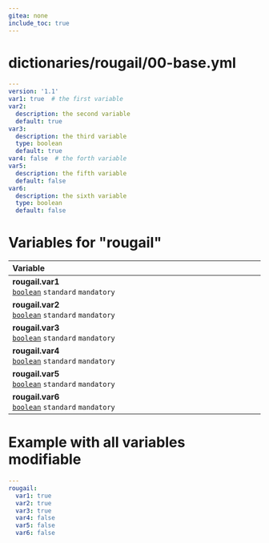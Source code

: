 ```yaml
---
gitea: none
include_toc: true
---
```

# dictionaries/rougail/00-base.yml

```yaml
---
version: '1.1'
var1: true  # the first variable
var2:
  description: the second variable
  default: true
var3:
  description: the third variable
  type: boolean
  default: true
var4: false  # the forth variable
var5:
  description: the fifth variable
  default: false
var6:
  description: the sixth variable
  type: boolean
  default: false
```
# Variables for "rougail"

| Variable&nbsp;&nbsp;&nbsp;&nbsp;&nbsp;&nbsp;&nbsp;&nbsp;&nbsp;&nbsp;&nbsp;&nbsp;&nbsp;&nbsp;&nbsp;&nbsp;&nbsp;&nbsp;&nbsp;&nbsp;&nbsp;&nbsp;&nbsp;&nbsp;&nbsp;&nbsp;&nbsp;&nbsp;&nbsp;&nbsp;&nbsp;&nbsp;&nbsp;&nbsp;&nbsp;&nbsp;&nbsp;&nbsp;&nbsp;&nbsp;&nbsp;&nbsp;&nbsp;&nbsp;&nbsp;&nbsp;&nbsp;&nbsp;&nbsp;&nbsp;&nbsp;&nbsp;&nbsp;&nbsp;&nbsp;&nbsp;&nbsp;&nbsp;&nbsp;&nbsp;&nbsp;&nbsp;&nbsp;&nbsp;&nbsp;&nbsp;&nbsp;&nbsp;&nbsp;&nbsp;&nbsp;&nbsp;&nbsp;&nbsp;&nbsp;&nbsp;&nbsp;&nbsp;&nbsp;&nbsp;&nbsp;&nbsp;&nbsp;&nbsp;&nbsp;&nbsp;&nbsp;&nbsp;&nbsp;&nbsp;&nbsp;&nbsp;&nbsp;&nbsp;&nbsp;&nbsp;&nbsp;&nbsp;&nbsp;   | Description&nbsp;&nbsp;&nbsp;&nbsp;&nbsp;&nbsp;&nbsp;&nbsp;&nbsp;&nbsp;&nbsp;&nbsp;&nbsp;&nbsp;&nbsp;&nbsp;&nbsp;&nbsp;&nbsp;&nbsp;&nbsp;&nbsp;&nbsp;&nbsp;&nbsp;&nbsp;&nbsp;&nbsp;&nbsp;&nbsp;&nbsp;&nbsp;&nbsp;&nbsp;&nbsp;&nbsp;&nbsp;&nbsp;&nbsp;&nbsp;&nbsp;&nbsp;&nbsp;&nbsp;&nbsp;&nbsp;&nbsp;&nbsp;&nbsp;&nbsp;&nbsp;&nbsp;&nbsp;&nbsp;&nbsp;&nbsp;&nbsp;&nbsp;&nbsp;&nbsp;&nbsp;&nbsp;&nbsp;&nbsp;&nbsp;&nbsp;&nbsp;&nbsp;&nbsp;&nbsp;&nbsp;&nbsp;&nbsp;&nbsp;&nbsp;&nbsp;&nbsp;&nbsp;&nbsp;&nbsp;&nbsp;&nbsp;&nbsp;&nbsp;&nbsp;&nbsp;&nbsp;&nbsp;&nbsp;&nbsp;&nbsp;&nbsp;&nbsp;&nbsp;&nbsp;&nbsp;   |
|------------------------------------------------------------------------------------------------------------------------------------------------------------------------------------------------------------------------------------------------------------------------------------------------------------------------------------------------------------------------------------------------------------------------------------------------------------------------------------------------------------------------------------------------------------------------------------------------------------------------------|---------------------------------------------------------------------------------------------------------------------------------------------------------------------------------------------------------------------------------------------------------------------------------------------------------------------------------------------------------------------------------------------------------------------------------------------------------------------------------------------------------------------------------------------------------------------------------------------------------------|
| **rougail.var1**<br/>[`boolean`](https://rougail.readthedocs.io/en/latest/variable.html#variables-types) `standard` `mandatory`                                                                                                                                                                                                                                                                                                                                                                                                                                                                                              | The first variable.<br/>**Default**: True                                                                                                                                                                                                                                                                                                                                                                                                                                                                                                                                                                     |
| **rougail.var2**<br/>[`boolean`](https://rougail.readthedocs.io/en/latest/variable.html#variables-types) `standard` `mandatory`                                                                                                                                                                                                                                                                                                                                                                                                                                                                                              | The second variable.<br/>**Default**: True                                                                                                                                                                                                                                                                                                                                                                                                                                                                                                                                                                    |
| **rougail.var3**<br/>[`boolean`](https://rougail.readthedocs.io/en/latest/variable.html#variables-types) `standard` `mandatory`                                                                                                                                                                                                                                                                                                                                                                                                                                                                                              | The third variable.<br/>**Default**: True                                                                                                                                                                                                                                                                                                                                                                                                                                                                                                                                                                     |
| **rougail.var4**<br/>[`boolean`](https://rougail.readthedocs.io/en/latest/variable.html#variables-types) `standard` `mandatory`                                                                                                                                                                                                                                                                                                                                                                                                                                                                                              | The forth variable.<br/>**Default**: False                                                                                                                                                                                                                                                                                                                                                                                                                                                                                                                                                                    |
| **rougail.var5**<br/>[`boolean`](https://rougail.readthedocs.io/en/latest/variable.html#variables-types) `standard` `mandatory`                                                                                                                                                                                                                                                                                                                                                                                                                                                                                              | The fifth variable.<br/>**Default**: False                                                                                                                                                                                                                                                                                                                                                                                                                                                                                                                                                                    |
| **rougail.var6**<br/>[`boolean`](https://rougail.readthedocs.io/en/latest/variable.html#variables-types) `standard` `mandatory`                                                                                                                                                                                                                                                                                                                                                                                                                                                                                              | The sixth variable.<br/>**Default**: False                                                                                                                                                                                                                                                                                                                                                                                                                                                                                                                                                                    |


# Example with all variables modifiable

```yaml
---
rougail:
  var1: true
  var2: true
  var3: true
  var4: false
  var5: false
  var6: false
```
